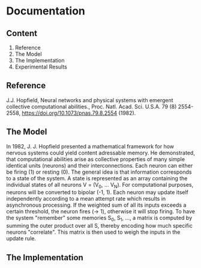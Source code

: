 # **Documentation**

## **Content**
1. Reference
2. The Model
3. The Implementation
4. Experimental Results

## **Reference**
J.J. Hopfield, Neural networks and physical systems with emergent collective computational abilities., Proc. Natl. Acad. Sci. U.S.A. 79 (8) 2554-2558, https://doi.org/10.1073/pnas.79.8.2554 (1982).
   
## **The Model**
In 1982, J. J. Hopfield presented a mathematical framework for how nervous systems could yield content adressable memory. He demonstrated, that computational abilities arise as collective properties of many simple identical units (neurons) and their interconnections. Each neuron can either be firing (1) or resting (0). The general idea is that information corresponds to a state of the system. A state is represented as an array containing the individual states of all neurons V = (V<sub>0</sub>, ... V<sub>N</sub>). For computational purposes, neurons will be converted to bipolar (-1, 1). Each neuron may update itself independently according to a mean attempt rate which results in asynchronous processing. If the weighted sum of all its inputs exceeds a certain threshold, the neuron fires (-> 1), otherwise it will stop firing. To have the system "remember" some memories S<sub>0</sub>, S<sub>1</sub>, ..., a matrix is computed by summing the outer product over all S, thereby encoding how much specific neurons "correlate". This matrix is then used to weigh the inputs in the update rule.

## **The Implementation**
